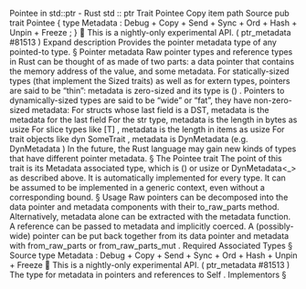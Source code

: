 Pointee in std::ptr - Rust
std
::
ptr
Trait
Pointee
Copy item path
Source
pub trait Pointee {
    type
Metadata
:
Debug
+
Copy
+
Send
+
Sync
+
Ord
+
Hash
+
Unpin
+
Freeze
;
}
🔬
This is a nightly-only experimental API. (
ptr_metadata
#81513
)
Expand description
Provides the pointer metadata type of any pointed-to type.
§
Pointer metadata
Raw pointer types and reference types in Rust can be thought of as made of two parts:
a data pointer that contains the memory address of the value, and some metadata.
For statically-sized types (that implement the
Sized
traits)
as well as for
extern
types,
pointers are said to be “thin”: metadata is zero-sized and its type is
()
.
Pointers to
dynamically-sized types
are said to be “wide” or “fat”,
they have non-zero-sized metadata:
For structs whose last field is a DST, metadata is the metadata for the last field
For the
str
type, metadata is the length in bytes as
usize
For slice types like
[T]
, metadata is the length in items as
usize
For trait objects like
dyn SomeTrait
, metadata is
DynMetadata<Self>
(e.g.
DynMetadata<dyn SomeTrait>
)
In the future, the Rust language may gain new kinds of types
that have different pointer metadata.
§
The
Pointee
trait
The point of this trait is its
Metadata
associated type,
which is
()
or
usize
or
DynMetadata<_>
as described above.
It is automatically implemented for every type.
It can be assumed to be implemented in a generic context, even without a corresponding bound.
§
Usage
Raw pointers can be decomposed into the data pointer and metadata components
with their
to_raw_parts
method.
Alternatively, metadata alone can be extracted with the
metadata
function.
A reference can be passed to
metadata
and implicitly coerced.
A (possibly-wide) pointer can be put back together from its data pointer and metadata
with
from_raw_parts
or
from_raw_parts_mut
.
Required Associated Types
§
Source
type
Metadata
:
Debug
+
Copy
+
Send
+
Sync
+
Ord
+
Hash
+
Unpin
+
Freeze
🔬
This is a nightly-only experimental API. (
ptr_metadata
#81513
)
The type for metadata in pointers and references to
Self
.
Implementors
§